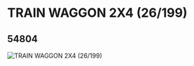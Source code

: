# TRAIN WAGGON 2X4 (26/199)
## 54804
![TRAIN WAGGON 2X4 (26/199)](https://lc-www-live-s.legocdn.com/media/bricks/5/2/4285295.jpg)